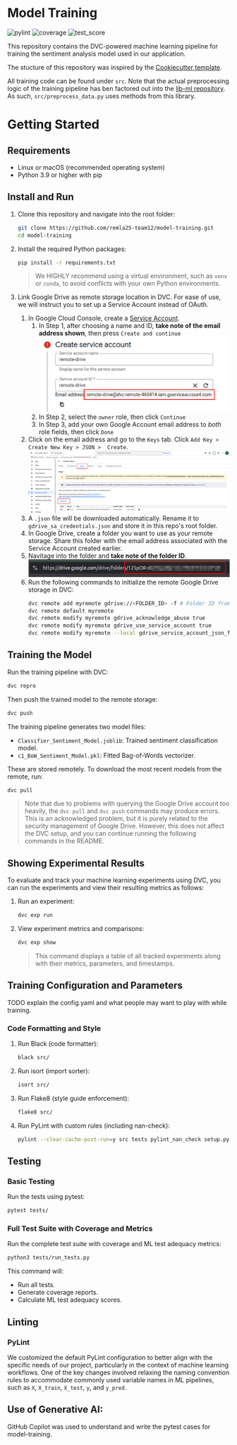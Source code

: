 # Model Training

![pylint](https://img.shields.io/badge/PyLint-10.00-brightgreen?logo=python&logoColor=white)
![coverage](https://img.shields.io/badge/Coverage-84-yellow?logo=python&logoColor=white)
![test_score](https://img.shields.io/badge/ML_Test_Score-93.6-brightgreen?logo=pytest)

This repository contains the DVC-powered machine learning pipeline for training the sentiment analysis model used in our application.

The stucture of this repository was inspired by the [Cookiecutter template](https://github.com/drivendataorg/cookiecutter-data-science/tree/master).

All training code can be found under `src`. Note that the actual preprocessing logic of the training pipeline has ben factored out into the [lib-ml repository](https://github.com/remla25-team12/lib-ml). As such, `src/preprocess_data.py` uses methods from this library.

# Getting Started

## Requirements

- Linux or macOS (recommended operating system)
- Python 3.9 or higher with pip

## Install and Run

1. Clone this repository and navigate into the root folder:

   ```bash
   git clone https://github.com/remla25-team12/model-training.git
   cd model-training
   ```

2. Install the required Python packages:

   ```bash
   pip install -r requirements.txt
   ```

   > We HIGHLY recommend using a virtual environment, such as `venv` or `conda`, to avoid conflicts with your own Python environments.

3. Link Google Drive as remote storage location in DVC. For ease of use, we will instruct you to set up a Service Account instead of OAuth.
   1. In Google Cloud Console, create a [Service Account](https://cloud.google.com/iam/docs/service-accounts-create#creating).
      1. In Step 1, after choosing a name and ID, **take note of the email address shown**, then press `Create and continue`\
         ![alt text](imgs/sa_email.png)
      2. In Step 2, select the `owner` role, then click `Continue`
      3. In Step 3, add your own Google Account email address to _both_ role fields, then click `Done`
   2. Click on the email address and go to the `Keys` tab. Click `Add Key > Create New Key > JSON >  Create`.
      ![Add key for service account](imgs/sa_key.png)
   3. A `.json` file will be downloaded automatically. Rename it to `gdrive_sa_credentials.json` and store it in this repo's root folder.
   4. In Google Drive, create a folder you want to use as your remote storage.
      Share this folder with the email address associated with the Service Account created earlier.
   5. Navitage into the folder and **take note of the folder ID**.
      ![Google Drive folder ID](imgs/gdrive_folder_id.png)
   6. Run the following commands to initialize the remote Google Drive storage in DVC:
      ```bash
      dvc remote add myremote gdrive://<FOLDER_ID> -f # Folder ID from previous step
      dvc remote default myremote
      dvc remote modify myremote gdrive_acknowledge_abuse true
      dvc remote modify myremote gdrive_use_service_account true
      dvc remote modify myremote --local gdrive_service_account_json_file_path gdrive_sa_credentials.json # The Service Account key downloaded earlier
      ```

## Training the Model

Run the training pipeline with DVC:

```bash
dvc repro
```

Then push the trained model to the remote storage:

```bash
dvc push
```

The training pipeline generates two model files:

- `Classifier_Sentiment_Model.joblib`: Trained sentiment classification model.
- `c1_BoW_Sentiment_Model.pkl`: Fitted Bag-of-Words vectorizer.

These are stored remotely. To download the most recent models from the remote, run:

```bash
dvc pull
```

> Note that due to problems with querying the Google Drive account too heavily, the `dvc pull` and `dvc push` commands may produce errors. This is an acknowledged problem, but it is purely related to the security management of Google Drive. However, this does not affect the DVC setup, and you can continue running the following commands in the README.

## Showing Experimental Results

To evaluate and track your machine learning experiments using DVC, you can run the experiments and view their resulting metrics as follows:

1. Run an experiment:

   ```bash
   dvc exp run
   ```

2. View experiment metrics and comparisons:

   ```bash
   dvc exp show
   ```

   > This command displays a table of all tracked experiments along with their metrics, parameters, and timestamps.

## Training Configuration and Parameters

TODO explain the config.yaml and what people may want to play with while training.

### Code Formatting and Style

1. Run Black (code formatter):

   ```bash
   black src/
   ```

2. Run isort (import sorter):

   ```bash
   isort src/
   ```

3. Run Flake8 (style guide enforcement):

   ```bash
   flake8 src/
   ```

4. Run PyLint with custom rules (including nan-check):

   ```bash
   pylint --clear-cache-post-run=y src tests pylint_nan_check setup.py
   ```

## Testing

### Basic Testing

Run the tests using pytest:

```bash
pytest tests/
```

### Full Test Suite with Coverage and Metrics

Run the complete test suite with coverage and ML test adequacy metrics:

```bash
python3 tests/run_tests.py
```

This command will:

- Run all tests.
- Generate coverage reports.
- Calculate ML test adequacy scores.

## Linting

### PyLint

We customized the default PyLint configuration to better align with the specific needs of our project, particularly in the context of machine learning workflows. One of the key changes involved relaxing the naming convention rules to accommodate commonly used variable names in ML pipelines, such as `X`, `X_train`, `X_test`, `y`, and `y_pred`.

## Use of Generative AI:

GitHub Copilot was used to understand and write the pytest cases for model-training.
